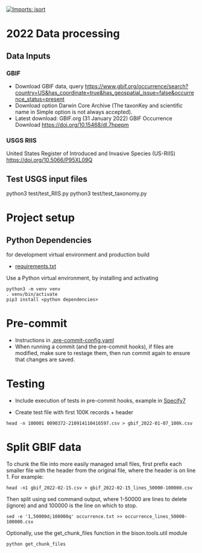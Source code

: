 [![Imports: isort](https://img.shields.io/badge/%20imports-isort-%231674b1?style=flat&labelColor=ef8336)](https://pycqa.github.io/isort/)

# 2022 Data processing

## Data Inputs

### GBIF
* Download GBIF data, query https://www.gbif.org/occurrence/search?country=US&has_coordinate=true&has_geospatial_issue=false&occurrence_status=present
* Download option Darwin Core Archive (The taxonKey and scientific name in Simple option is not always accepted).
* Latest download: GBIF.org (31 January 2022) GBIF Occurrence Download  https://doi.org/10.15468/dl.7hpepm

### USGS RIIS
United States Register of Introduced and Invasive Species (US-RIIS)
https://doi.org/10.5066/P95XL09Q

## Test USGS input files

python3 test/test_RIIS.py
python3 test/test_taxonomy.py

# Project setup

## Python Dependencies
for development virtual environment and production build
  * [requirements.txt](requirements.txt)

Use a Python virtual environment, by installing and activating
```commandline
python3 -m venv venv
. venv/bin/activate
pip3 install <python dependencies>
```

# Pre-commit
* Instructions in [.pre-commit-config.yaml](.pre-commit-config.yaml)
* When running a commit (and the pre-commit hooks), if files are modified, make sure to
  restage them, then run commit again to ensure that changes are saved.

# Testing
* Include execution of tests in pre-commit hooks, example in
  [Specify7](https://github.com/specify/specify7/blob/production/.pre-commit-config.yaml)

* Create test file with first 100K records + header
```commandline
head -n 100001 0090372-210914110416597.csv > gbif_2022-01-07_100k.csv
```

# Split GBIF data
To chunk the file into more easily managed small files, first prefix each smaller file 
with the header from the original file, where the header is on line 1.
For example:
```commandline
head -n1 gbif_2022-02-15.csv > gbif_2022-02-15_lines_50000-100000.csv
```

Then split using sed command output, where 1-50000 are lines to delete (ignore) and 
and 100000 is the line on which to stop.
```commandline
sed -e '1,50000d;100000q' occurrence.txt >> occurrence_lines_50000-100000.csv 
```

Optionally, use the get_chunk_files function in the bison.tools.util module
```commandline
python get_chunk_files 
```